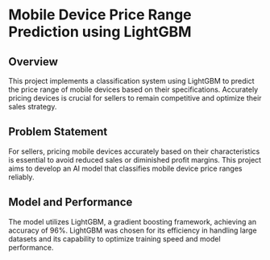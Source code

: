 # Mobile Device Price Range Prediction using LightGBM
## Overview
This project implements a classification system using LightGBM to predict the price range of mobile devices based on their specifications. Accurately pricing devices is crucial for sellers to remain competitive and optimize their sales strategy.

## Problem Statement
For sellers, pricing mobile devices accurately based on their characteristics is essential to avoid reduced sales or diminished profit margins. This project aims to develop an AI model that classifies mobile device price ranges reliably.
## Model and Performance
The model utilizes LightGBM, a gradient boosting framework, achieving an accuracy of 96%. 
LightGBM was chosen for its efficiency in handling large datasets and its capability to optimize training speed and model performance.
